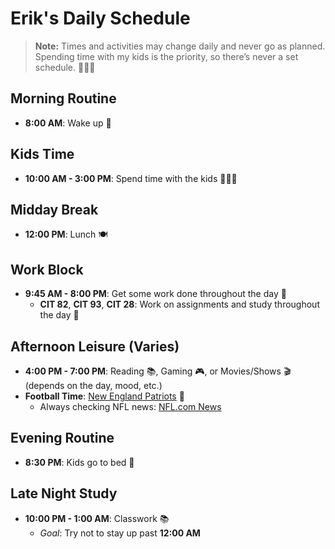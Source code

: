 # Erik's Daily Schedule

> **Note:** Times and activities may change daily and never go as planned. Spending time with my kids is the priority, so there’s never a set schedule. 👨‍👧‍👦

## Morning Routine
- **8:00 AM**: Wake up 🌅

## Kids Time
- **10:00 AM - 3:00 PM**: Spend time with the kids 👨‍👧‍👦

## Midday Break
- **12:00 PM**: Lunch 🍽️

## Work Block
- **9:45 AM - 8:00 PM**: Get some work done throughout the day 💼
  - **CIT 82**, **CIT 93**, **CIT 28**: Work on assignments and study throughout the day 📖

## Afternoon Leisure (Varies)
- **4:00 PM - 7:00 PM**: Reading 📚, Gaming 🎮, or Movies/Shows 🎬 (depends on the day, mood, etc.)
- **Football Time**: [New England Patriots](https://www.patriots.com/) 🏈
  - Always checking NFL news: [NFL.com News](https://www.nfl.com/news/)

## Evening Routine
- **8:30 PM**: Kids go to bed 🛌

## Late Night Study
- **10:00 PM - 1:00 AM**: Classwork 📚
  - *Goal*: Try not to stay up past **12:00 AM**
